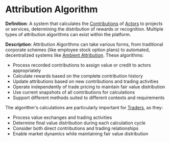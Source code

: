 # Attribution Algorithm

**Definition**: A system that calculates the [Contributions](contribution.md) of [Actors](actor.md) to projects or services, determining the distribution of rewards or recognition. Multiple types of attribution algorithms can exist within the platform.

**Description**: Attribution Algorithms can take various forms, from traditional corporate schemes (like employee stock option plans) to automated, decentralized systems like [Ambient Attribution](ambient-attribution.md). These algorithms:

- Process recorded contributions to assign value or credit to actors appropriately
- Calculate rewards based on the complete contribution history
- Update attributions based on new contributions and trading activities
- Operate independently of trade pricing to maintain fair value distribution
- Use current snapshots of all contributions for calculations
- Support different methods suited to different contexts and requirements

The algorithm's calculations are particularly important for [Traders](trader.md), as they:
- Process value exchanges and trading activities
- Determine final value distribution during each calculation cycle
- Consider both direct contributions and trading relationships
- Enable market dynamics while maintaining fair value distribution
  